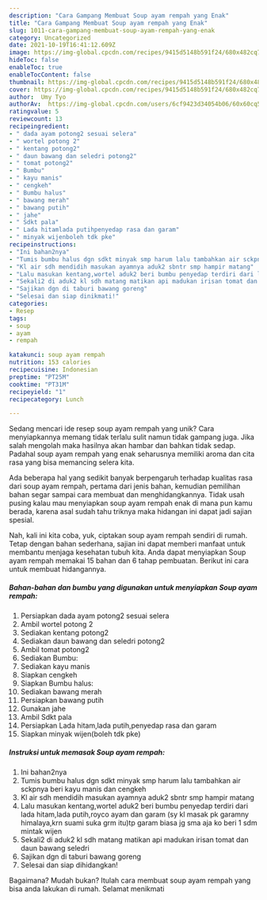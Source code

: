 ```yaml
---
description: "Cara Gampang Membuat Soup ayam rempah yang Enak"
title: "Cara Gampang Membuat Soup ayam rempah yang Enak"
slug: 1011-cara-gampang-membuat-soup-ayam-rempah-yang-enak
category: Uncategorized
date: 2021-10-19T16:41:12.609Z
image: https://img-global.cpcdn.com/recipes/9415d5148b591f24/680x482cq70/soup-ayam-rempah-foto-resep-utama.jpg
hideToc: false
enableToc: true
enableTocContent: false
thumbnail: https://img-global.cpcdn.com/recipes/9415d5148b591f24/680x482cq70/soup-ayam-rempah-foto-resep-utama.jpg
cover: https://img-global.cpcdn.com/recipes/9415d5148b591f24/680x482cq70/soup-ayam-rempah-foto-resep-utama.jpg
author:  Umy Tyo
authorAv:  https://img-global.cpcdn.com/users/6cf9423d34054b06/60x60cq50/avatar.jpg
ratingvalue: 5
reviewcount: 13
recipeingredient:
- " dada ayam potong2 sesuai selera"
- " wortel potong 2"
- " kentang potong2"
- " daun bawang dan seledri potong2"
- " tomat potong2"
- " Bumbu"
- " kayu manis"
- " cengkeh"
- " Bumbu halus"
- " bawang merah"
- " bawang putih"
- " jahe"
- " Sdkt pala"
- " Lada hitamlada putihpenyedap rasa dan garam"
- " minyak wijenboleh tdk pke"
recipeinstructions:
- "Ini bahan2nya"
- "Tumis bumbu halus dgn sdkt minyak smp harum lalu tambahkan air sckpnya beri kayu manis dan cengkeh"
- "Kl air sdh mendidih masukan ayamnya aduk2 sbntr smp hampir matang"
- "Lalu masukan kentang,wortel aduk2 beri bumbu penyedap terdiri dari lada hitam,lada putih,royco ayam dan garam (sy kl masak pk garamny himalaya,krn suami suka grm itu)tp garam biasa jg sma aja ko beri 1 sdm mintak wijen"
- "Sekali2 di aduk2 kl sdh matang matikan api madukan irisan tomat dan daun bawang seledri"
- "Sajikan dgn di taburi bawang goreng"
- "Selesai dan siap dinikmati!"
categories:
- Resep
tags:
- soup
- ayam
- rempah

katakunci: soup ayam rempah 
nutrition: 153 calories
recipecuisine: Indonesian
preptime: "PT25M"
cooktime: "PT31M"
recipeyield: "1"
recipecategory: Lunch

---
```



Sedang mencari ide resep soup ayam rempah yang unik? Cara menyiapkannya memang tidak terlalu sulit namun tidak gampang juga. Jika salah mengolah maka hasilnya akan hambar dan bahkan tidak sedap. Padahal soup ayam rempah yang enak seharusnya memiliki aroma dan cita rasa yang bisa memancing selera kita.




Ada beberapa hal yang sedikit banyak berpengaruh terhadap kualitas rasa dari soup ayam rempah, pertama dari jenis bahan, kemudian pemilihan bahan segar sampai cara membuat dan menghidangkannya. Tidak usah pusing kalau mau menyiapkan soup ayam rempah enak di mana pun kamu berada, karena asal sudah tahu triknya maka hidangan ini dapat jadi sajian spesial.


Nah, kali ini kita coba, yuk, ciptakan soup ayam rempah sendiri di rumah. Tetap dengan bahan sederhana, sajian ini dapat memberi manfaat untuk membantu menjaga kesehatan tubuh kita. Anda dapat menyiapkan Soup ayam rempah memakai 15 bahan dan 6 tahap pembuatan. Berikut ini cara untuk membuat hidangannya.

<!--inarticleads1-->

##### Bahan-bahan dan bumbu yang digunakan untuk menyiapkan Soup ayam rempah:

1. Persiapkan  dada ayam potong2 sesuai selera
1. Ambil  wortel potong 2
1. Sediakan  kentang potong2
1. Sediakan  daun bawang dan seledri potong2
1. Ambil  tomat potong2
1. Sediakan  Bumbu:
1. Sediakan  kayu manis
1. Siapkan  cengkeh
1. Siapkan  Bumbu halus:
1. Sediakan  bawang merah
1. Persiapkan  bawang putih
1. Gunakan  jahe
1. Ambil  Sdkt pala
1. Persiapkan  Lada hitam,lada putih,penyedap rasa dan garam
1. Siapkan  minyak wijen(boleh tdk pke)




<!--inarticleads2-->

##### Instruksi untuk memasak Soup ayam rempah:

1. Ini bahan2nya
1. Tumis bumbu halus dgn sdkt minyak smp harum lalu tambahkan air sckpnya beri kayu manis dan cengkeh
1. Kl air sdh mendidih masukan ayamnya aduk2 sbntr smp hampir matang
1. Lalu masukan kentang,wortel aduk2 beri bumbu penyedap terdiri dari lada hitam,lada putih,royco ayam dan garam (sy kl masak pk garamny himalaya,krn suami suka grm itu)tp garam biasa jg sma aja ko beri 1 sdm mintak wijen
1. Sekali2 di aduk2 kl sdh matang matikan api madukan irisan tomat dan daun bawang seledri
1. Sajikan dgn di taburi bawang goreng
1. Selesai dan siap dihidangkan!



Bagaimana? Mudah bukan? Itulah cara membuat soup ayam rempah yang bisa anda lakukan di rumah. Selamat menikmati
